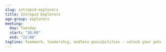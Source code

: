 ```yaml
---
slug: intrepid-explorers
title: Intrepid Explorers
age-group: explorers
meeting:
  day: Tuesday
  start: "20:00"
  end: "22:00"
tagline: Teamwork, leadership, endless possibilities - unlock your potential with Explorer Scouts!
---
```

